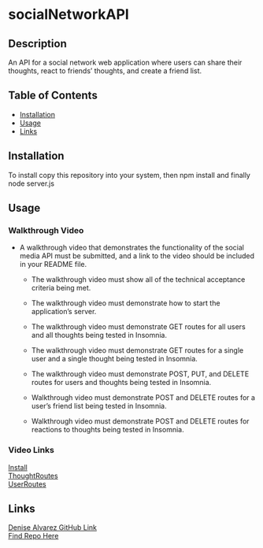 # socialNetworkAPI

## Description

An API for a social network web application where users can share their thoughts, react to friends’ thoughts, and create a friend list.

## Table of Contents

- [Installation](#installation)
- [Usage](#usage)
- [Links](#links)

## Installation

To install copy this repository into your system, then npm install and finally node server.js

## Usage

### Walkthrough Video

* A walkthrough video that demonstrates the functionality of the social media API must be submitted, and a link to the video should be included in your README file.

  * The walkthrough video must show all of the technical acceptance criteria being met.

  * The walkthrough video must demonstrate how to start the application’s server.

  * The walkthrough video must demonstrate GET routes for all users and all thoughts being tested in Insomnia.

  * The walkthrough video must demonstrate GET routes for a single user and a single thought being tested in Insomnia.

  * The walkthrough video must demonstrate POST, PUT, and DELETE routes for users and thoughts being tested in Insomnia.

  * Walkthrough video must demonstrate POST and DELETE routes for a user’s friend list being tested in Insomnia.

  * Walkthrough video must demonstrate POST and DELETE routes for reactions to thoughts being tested in Insomnia. 

### Video Links <br/>
 [Install](https://youtu.be/rz7LMCc8vDY) <br/>
 [ThoughtRoutes](https://youtu.be/vxRWu6v2Q9w) <br/>
 [UserRoutes](https://youtu.be/sOX7HoBMKvI)


## Links
[Denise Alvarez GitHub Link](https://github.com/denise-alvarez) <br/>
[Find Repo Here](https://github.com/denise-alvarez/socialNetworkAPI.git)

